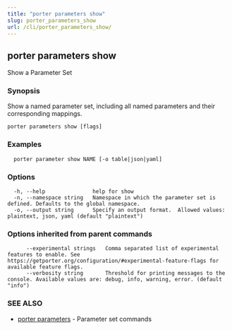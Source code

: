 ```yaml
---
title: "porter parameters show"
slug: porter_parameters_show
url: /cli/porter_parameters_show/
---
```

## porter parameters show

Show a Parameter Set

### Synopsis

Show a named parameter set, including all named parameters and their corresponding mappings.

```
porter parameters show [flags]
```

### Examples

```
  porter parameter show NAME [-o table|json|yaml]
```

### Options

```
  -h, --help               help for show
  -n, --namespace string   Namespace in which the parameter set is defined. Defaults to the global namespace.
  -o, --output string      Specify an output format.  Allowed values: plaintext, json, yaml (default "plaintext")
```

### Options inherited from parent commands

```
      --experimental strings   Comma separated list of experimental features to enable. See https://getporter.org/configuration/#experimental-feature-flags for available feature flags.
      --verbosity string       Threshold for printing messages to the console. Available values are: debug, info, warning, error. (default "info")
```

### SEE ALSO

* [porter parameters](/cli/porter_parameters/)	 - Parameter set commands

